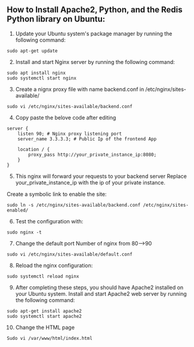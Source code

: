## How to Install Apache2, Python, and the Redis Python library on Ubuntu:

1. Update your Ubuntu system's package manager by running the following command:

```
sudo apt-get update
```



2. Install and start Nginx server by running the following command:

```
sudo apt install nginx
sudo systemctl start nginx
```

3. Create a nignx proxy file with name backend.conf in /etc/nginx/sites-available/

```
sudo vi /etc/nginx/sites-available/backend.conf
```
4. Copy paste the belove code after editing
```
server {
    listen 90; # Nginx proxy listening port
    server_name 3.3.3.3; # Public Ip of the frontend App

    location / {
        proxy_pass http://your_private_instance_ip:8080;
    }
}
```

5. This nginx will forward your requests to your backend server Replace your_private_instance_ip with the ip of your private instance.

Create a symbolic link to enable the site:

```
sudo ln -s /etc/nginx/sites-available/backend.conf /etc/nginx/sites-enabled/
```

6. Test the configuration with:

```
sudo nginx -t
```
7. Change the default port Number of nginx from 80-->90
```
sudo vi /etc/nginx/sites-available/default.conf
```
8. Reload the nginx configuration:
```
sudo systemctl reload nginx
```

9. After completing these steps, you should have Apache2 installed on your Ubuntu system.
Install and start Apache2 web server by running the following command:

```
sudo apt-get install apache2
sudo systemctl start apache2
```
10. Change the HTML page
```
Sudo vi /var/www/html/index.html
```